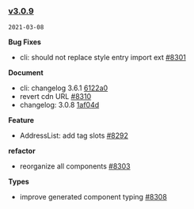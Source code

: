 ### [v3.0.9](https://github.com/youzan/vant/compare/v3.0.8...v3.0.9)

`2021-03-08`

**Bug Fixes**

- cli: should not replace style entry import ext [#8301](https://github.com/youzan/vant/issues/8301)

**Document**

- cli: changelog 3.6.1 [6122a0](https://github.com/youzan/vant/commit/6122a0c2df19137884f307453cbc8f2736143ce9)
- revert cdn URL [#8310](https://github.com/youzan/vant/issues/8310)
- changelog: 3.0.8 [1af04d](https://github.com/youzan/vant/commit/1af04d43d99abaa945701ddbb3a78e1db562010a)

**Feature**

- AddressList: add tag slots [#8292](https://github.com/youzan/vant/issues/8292)

**refactor**

- reorganize all components [#8303](https://github.com/youzan/vant/issues/8303)

**Types**

- improve generated component typing [#8308](https://github.com/youzan/vant/issues/8308)
